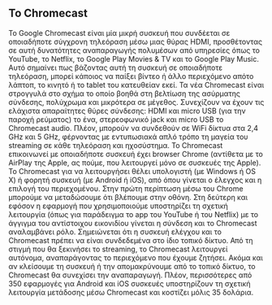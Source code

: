 
## Το Chromecast

Το Google Chromecast είναι μία μικρή συσκευή που συνδέεται σε οποιαδήποτε σύγχρονη τηλεόραση μέσω μιας θύρας HDMI, προσθέτοντας σε αυτή δυνατότητες αναπαραγωγής πολυμέσων από υπηρεσίες όπως το YouTube, το Netflix, το Google Play Movies & TV και το Google Play Music. Αυτό σημαίνει πως βάζοντας αυτή τη συσκευή σε οποιαδήποτε τηλεόραση, μπορεί κάποιος να παίξει βίντεο ή άλλο περιεχόμενο απότο λάπτοπ, το κινητό ή το tablet του κατευθείαν εκεί. 
Τα νέα Chromecast είναι στρογγυλά στο σχήμα το οποίο βοηθά στη βελτίωση της ασύρματης σύνδεσης, πολύχρωμα και μικρότερα σε μέγεθος. Συνεχίζουν να έχουν τις ελάχιστα απαραίτητες θύρες σύνδεσης: HDMI και micro USB (για την παροχή ρεύματος) το ένα, στερεοφωνικό jack και micro USB το Chromecast audio. Πλέον, μπορούν να συνδεθούν σε WiFi δίκτυα στα 2,4 GHz και 5 GHz, φέρνοντας με εντυπωσιακά απλό τρόπο τη μαγεία του streaming σε κάθε τηλεόραση και ηχοσύστημα.
Το Chromecast επικοινωνεί με οποιαδήποτε συσκευή έχει browser Chrome (αντίθετα με το AirPlay της Apple, ας πούμε, που λειτουργεί μόνο σε συσκευές της Apple). Το Chromecast για να λειτουργήσει θέλει υπολογιστή (με Windows ή OS X) ή φορητή συσκευή (με Android ή iOS), από όπου γίνεται ο έλεγχος και η επιλογή του περιεχομένου. Στην πρώτη περίπτωση μέσω του Chrome μπορούμε να μεταδώσουμε ότι βλέπουμε στην οθόνη. Στη δεύτερη και εφόσον η εφαρμογή που χρησιμοποιούμε υποστηρίζει τη σχετική λειτουργία (όπως για παράδειγμα το app του YouTube ή του Netflix) με το άγγιγμα του αντίστοιχου εικονιδίου γίνεται η σύνδεση και το Chromecast αναλαμβάνει ρόλο. Σημειώνεται ότι η συσκευή ελέγχου και το Chromecast πρέπει να είναι συνδεδεμένα στο ίδιο τοπικό δίκτυο.
Από τη στιγμή που θα ξεκινήσει το streaming, το Chromecast λειτουργεί αυτόνομα, αναπαράγοντας το περιεχόμενο που έχουμε ζητήσει. Ακόμα και αν κλείσουμε τη συσκευή ή την απομακρύνουμε από το τοπικό δίκτυο, το Chromecast θα συνεχίσει την αναπαραγωγή.
Πλέον, περισσότερες από 350 εφαρμογές για Android και iOS συσκευές υποστηρίζουν τη σχετική λειτουργία μετάδοσης μέσω Chromecast και κοστίζει μόλις 35 δολάρια.

